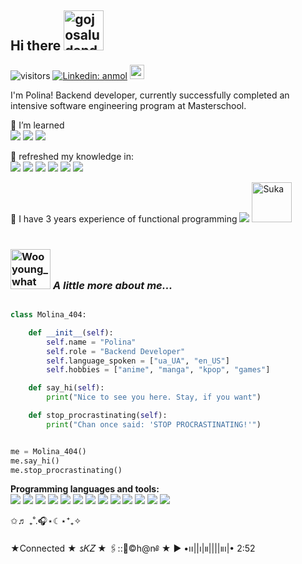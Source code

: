 ## Hi there <img src="https://cdn3.emoji.gg/emojis/54147-gojosaludando.png" width="64px" height="64px" alt="gojosaludando"></a>
![visitors](https://visitor-badge.laobi.icu/badge?page_id=butterflyforkill.butterflyforkill)
[![Linkedin: anmol](https://img.shields.io/badge/-PolinaVasiuk-blue?style=flat-square&logo=Linkedin&logoColor=white&link=https://www.linkedin.com/in/PolinaVasiuk-p-singh/)](https://www.linkedin.com/in/polina-vasiuk/)
<a href="mailto:vasse.paul@gmail.com" target="_blank" rel="email_gmail">
  <img src="https://github.com/blackcater/blackcater/raw/main/images/social-gmail.svg" height="23" />
</a>

I'm Polina! Backend developer, currently successfully completed an intensive software engineering program at Masterschool. 

🌱 I’m learned
  <br>
  <img src="https://img.shields.io/badge/Python-green?logo=Python&logoSize=auto"/>
  <img src="https://img.shields.io/badge/FLASK-green?logo=FLASK&logoSize=auto"/>
  <img src="https://img.shields.io/badge/FastAPI-green?logo=FastAPI&logoSize=auto"/>
  <br> 
  
👾 refreshed my knowledge in:
  <br> 
     <img src="https://img.shields.io/badge/HTML-green?logo=HTML&logoSize=auto"/> <img src="https://img.shields.io/badge/CSS-green?logo=CSS&logoSize=auto"/>
     <img src="https://img.shields.io/badge/Javascript-blue?logo=Javascript&logoSize=auto"/> <img src="https://img.shields.io/badge/SQL-green?logo=SQL&logoSize=auto"/>
     <img src="https://img.shields.io/badge/OOP-green?logo=OOP&logoColor=green&logoSize=auto"/> 
     <img src="https://img.shields.io/badge/REST%20API-green?logo=REST-API&logoColor=green&logoSize=auto"/> 
 
 
🔭 I have 3 years experience of functional programming  <img src="https://img.shields.io/badge/Erlang-green?logo=erlang&logoColor=red&logoSize=auto"/> 
<img src="https://cdn3.emoji.gg/emojis/40382-suka.png" width="64px" height="64px" alt="Suka"> 
<br> 
<br>
### <img src="https://cdn3.emoji.gg/emojis/4708-wooyoung-what.gif" width="64px" height="64px" alt="Wooyoung_what"> <i>A little more about me...  </i>

```python

class Molina_404:

    def __init__(self):
        self.name = "Polina"
        self.role = "Backend Developer"
        self.language_spoken = ["ua_UA", "en_US"]
        self.hobbies = ["anime", "manga", "kpop", "games"]

    def say_hi(self):
        print("Nice to see you here. Stay, if you want")

    def stop_procrastinating(self):
        print("Chan once said: 'STOP PROCRASTINATING!'")


me = Molina_404()
me.say_hi()
me.stop_procrastinating()
```

<b> Programming languages and tools: </b> <br>
<img src="https://img.shields.io/badge/Erlang-white?style=for-the-badge&logo=Erlang&logoColor=red"/> 
<img src="https://img.shields.io/badge/VS%20Code-blue?style=for-the-badge&logo=VS%20Code"/> 
<img src="https://img.shields.io/badge/GIT-black?style=for-the-badge&logo=GIT"/> 
<img src="https://img.shields.io/badge/Makefile-red?style=for-the-badge&logo=Makefile"/> 
<img src="https://img.shields.io/badge/C%23-blue?style=for-the-badge&logo=C%23"/> 
<img src="https://img.shields.io/badge/MySQL-green?style=for-the-badge&logo=MySQL&logoSize=auto"/> 
<img src="https://img.shields.io/badge/Postman-black?style=for-the-badge&logo=Postman&logoSize=auto"/> 
<img src="https://img.shields.io/badge/Notion-black?style=for-the-badge&logo=Notion&logoSize=auto"/> 
<img src="https://img.shields.io/badge/Linux-white?style=for-the-badge&logo=Linux&logoSize=auto"/> 
<img src="https://img.shields.io/badge/HTML-green?style=for-the-badge&logo=HTML&logoSize=auto"/> 
<img src="https://img.shields.io/badge/CSS-yellow?style=for-the-badge&logo=CSS&logoSize=auto"/> 
<img src="https://img.shields.io/badge/Javascript-blue?style=for-the-badge&logo=Javascript&logoSize=auto"/> 
<img src="https://img.shields.io/badge/Python-yellow?style=for-the-badge&logo=Python&logoSize=auto"/> 
<p>✩♬ ₊˚.🎧⋆☾⋆⁺₊✧</p>

<p>★Connected ★ 𐒡𝛫𝛧 ★ 🖇::🐺©h@n༅ ★ ▶︎ •၊၊||၊|။||||။‌‌‌‌‌၊|• 2:52</p>




